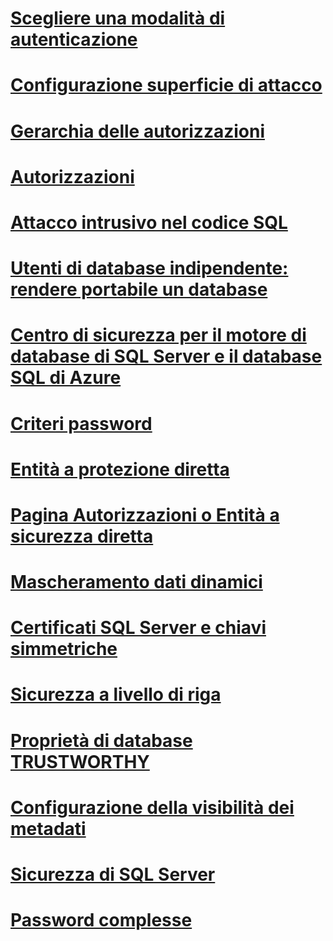 # [Scegliere una modalità di autenticazione](choose-an-authentication-mode.md)
# [Configurazione superficie di attacco](surface-area-configuration.md)
# [Gerarchia delle autorizzazioni](permissions-hierarchy-database-engine.md)
# [Autorizzazioni](permissions-database-engine.md)
# [Attacco intrusivo nel codice SQL](sql-injection.md)
# [Utenti di database indipendente: rendere portabile un database](contained-database-users-making-your-database-portable.md)
# [Centro di sicurezza per il motore di database di SQL Server e il database SQL di Azure](security-center-for-sql-server-database-engine-and-azure-sql-database.md)
# [Criteri password](password-policy.md)
# [Entità a protezione diretta](securables.md)
# [Pagina Autorizzazioni o Entità a sicurezza diretta](permissions-or-securables-page.md)
# [Mascheramento dati dinamici](dynamic-data-masking.md)
# [Certificati SQL Server e chiavi simmetriche](sql-server-certificates-and-asymmetric-keys.md)
# [Sicurezza a livello di riga](row-level-security.md)
# [Proprietà di database TRUSTWORTHY](trustworthy-database-property.md)
# [Configurazione della visibilità dei metadati](metadata-visibility-configuration.md)
# [Sicurezza di SQL Server](securing-sql-server.md)
# [Password complesse](strong-passwords.md)
